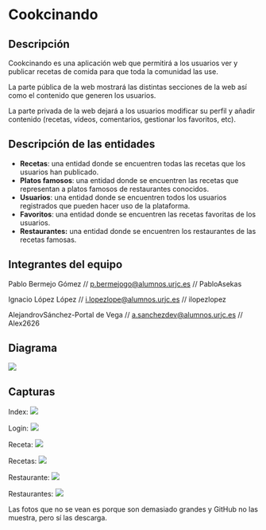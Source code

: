 # Cookcinando

## Descripción

Cookcinando es una aplicación web que permitirá a los usuarios ver y publicar recetas de comida para que toda la comunidad las use.

La parte pública de la web mostrará las distintas secciones de la web así como el contenido que generen los usuarios.

La parte privada de la web dejará a los usuarios modificar su perfil y añadir contenido (recetas, vídeos, comentarios, gestionar los favoritos, etc).

## Descripción de las entidades

- **Recetas**: una entidad donde se encuentren todas las recetas que los usuarios han publicado.
- **Platos famosos**: una entidad donde se encuentren las recetas que representan a platos famosos de restaurantes conocidos.
- **Usuarios**: una entidad donde se encuentren todos los usuarios registrados que pueden hacer uso de la plataforma.
- **Favoritos**: una entidad donde se encuentren las recetas favoritas de los usuarios.
- **Restaurantes:** una entidad donde se encuentren los restaurantes de las recetas famosas.

## Integrantes del equipo

Pablo Bermejo Gómez // p.bermejogo@alumnos.urjc.es // PabloAsekas

Ignacio López López // i.lopezlope@alumnos.urjc.es // ilopezlopez

AlejandrovSánchez-Portal de Vega // a.sanchezdev@alumnos.urjc.es // Alex2626

## Diagrama

![](https://raw.githubusercontent.com/PabloAsekas/daw/master/capturas/diagrama.png)

## Capturas

Index: 
![](https://raw.githubusercontent.com/PabloAsekas/daw/blob/master/capturas/index.png)

Login:
![](https://raw.githubusercontent.com/PabloAsekas/daw/master/capturas/login.png)

Receta:
![](https://raw.githubusercontent.com/PabloAsekas/daw/raw/master/capturas/receta.png)

Recetas:
![](https://raw.githubusercontent.com/PabloAsekas/daw/raw/master/capturas/recetas.png)

Restaurante:
![](https://raw.githubusercontent.com/PabloAsekas/daw/raw/master/capturas/restaurante.png)

Restaurantes:
![](https://raw.githubusercontent.com/PabloAsekas/daw/blob/master/capturas/restaurantes.png)

Las fotos que no se vean es porque son demasiado grandes y GitHub no las muestra, pero sí las descarga.